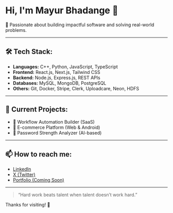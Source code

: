 # Hi, I'm Mayur Bhadange 👋

🎯 Passionate about building impactful software and solving real-world problems.  

---

## 🛠️ Tech Stack:
- **Languages:** C++, Python, JavaScript, TypeScript  
- **Frontend:** React.js, Next.js, Tailwind CSS  
- **Backend:** Node.js, Express.js, REST APIs  
- **Databases:** MySQL, MongoDB, PostgreSQL  
- **Others:** Git, Docker, Stripe, Clerk, Uploadcare, Neon, HDFS

---

## 🔭 Current Projects:
- 🚀 Workflow Automation Builder (SaaS)
- 🛒 E-commerce Platform (Web & Android)
- 🔐 Password Strength Analyzer (AI-based)

---

## 📫 How to reach me:
- [LinkedIn](https://www.linkedin.com/in/mayur-bhadange)
- [X (Twitter)](https://www.linkedin.com/in/mayur-bhadange-392a82249/)
- [Portfolio (Coming Soon)]()

---

> “Hard work beats talent when talent doesn’t work hard.”  

Thanks for visiting! 🚀
